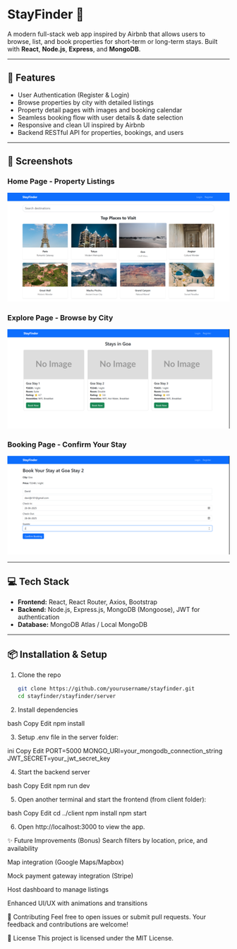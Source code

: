 # StayFinder 🏡

A modern full-stack web app inspired by Airbnb that allows users to browse, list, and book properties for short-term or long-term stays. Built with **React**, **Node.js**, **Express**, and **MongoDB**.

---

## 🚀 Features

- User Authentication (Register & Login)
- Browse properties by city with detailed listings
- Property detail pages with images and booking calendar
- Seamless booking flow with user details & date selection
- Responsive and clean UI inspired by Airbnb
- Backend RESTful API for properties, bookings, and users

---

## 🎨 Screenshots

### Home Page - Property Listings  
![Home Page](./images/home.png)

### Explore Page - Browse by City  
![Explore Page](./images/explore.png)

### Booking Page - Confirm Your Stay  
![Booking Page](./images/booking.png)

---

## 💻 Tech Stack

- **Frontend:** React, React Router, Axios, Bootstrap  
- **Backend:** Node.js, Express.js, MongoDB (Mongoose), JWT for authentication  
- **Database:** MongoDB Atlas / Local MongoDB  

---

## 📦 Installation & Setup

1. Clone the repo  
   ```bash
   git clone https://github.com/yourusername/stayfinder.git
   cd stayfinder/stayfinder/server

2. Install dependencies

bash
Copy
Edit
npm install

3. Setup .env file in the server folder:

ini
Copy
Edit
PORT=5000
MONGO_URI=your_mongodb_connection_string
JWT_SECRET=your_jwt_secret_key

4. Start the backend server

bash
Copy
Edit
npm run dev

5. Open another terminal and start the frontend (from client folder):

bash
Copy
Edit
cd ../client
npm install
npm start

6. Open http://localhost:3000 to view the app.


✨ Future Improvements (Bonus)
Search filters by location, price, and availability

Map integration (Google Maps/Mapbox)

Mock payment gateway integration (Stripe)

Host dashboard to manage listings

Enhanced UI/UX with animations and transitions

🤝 Contributing
Feel free to open issues or submit pull requests. Your feedback and contributions are welcome!

📄 License
This project is licensed under the MIT License.
